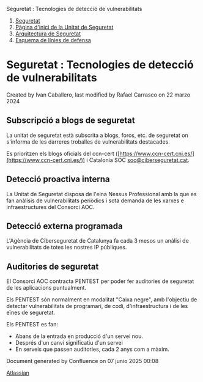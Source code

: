 Seguretat : Tecnologies de detecció de vulnerabilitats  

1.  [Seguretat](index.md)
2.  [Pàgina d'inici de la Unitat de Seguretat](15368362.md)
3.  [Arquitectura de Seguretat](Arquitectura-de-Seguretat_24216213.md)
4.  [Esquema de línies de defensa](24216216.md)

Seguretat : Tecnologies de detecció de vulnerabilitats
======================================================

Created by Ivan Caballero, last modified by Rafael Carrasco on 22 marzo 2024

  

Subscripció a blogs de seguretat
--------------------------------

La unitat de seguretat està subscrita a blogs, foros, etc. de seguretat on s'informa de les darreres troballes de vulnerabilitats destacades.

Es prioritzen els blogs oficials del ccn-cert ([https://www.ccn-cert.cni.es/](https://www.ccn-cert.cni.es/)) i Catalonia SOC <soc@ciberseguretat.cat>.

Detecció proactiva interna
--------------------------

La Unitat de Seguretat disposa de l'eina Nessus Professional amb la que es fan anàlisis de vulnerabilitats periòdics i sota demanda de les xarxes e infraestructures del Consorci AOC.

Detecció externa programada
---------------------------

L'Agència de Ciberseguretat de Catalunya fa cada 3 mesos un anàlisi de vulnerabilitats de totes les nostres IP públiques.

Auditories de seguretat
-----------------------

El Consorci AOC contracta PENTEST per poder fer auditories de seguretat de les aplicacions puntualment.

Els PENTEST són normalment en modalitat "Caixa negre", amb l'objectiu de detectar vulnerabilitats de programari, de codi, d'infraestructura i de les eïnes de seguretat.

Els PENTEST es fan:

*   Abans de la entrada en producció d'un servei nou.
*   Després d'un canvi significatiu d'un servei
*   En serveis que passen auditories, cada 2 anys com a màxim.

Document generated by Confluence on 07 junio 2025 00:08

[Atlassian](http://www.atlassian.com/)